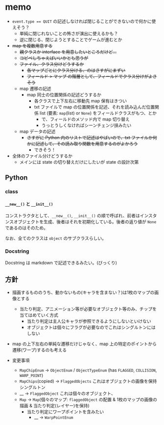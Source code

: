 # memo

- `event.type == QUIT` の記述しなければ閉じることができないので何かに使えそう？
  - 単純に閉じれないことの怖さが演出に使えるかも？
  - 逆に閉じる、閉じようとすることでゲームが進むとか
- ~~map を複数用意する~~
  - ~~親クラスか interface を用意したいところだけど…~~
  - ~~コピペしちゃえばいいかとも思うが~~
  - ~~ファイル、クラス分けどうするか~~
    - ~~各マップごとにクラス分ける、のはさすがにまずい~~
    - ~~フィールド > マップ の階層として、フィールドでクラス分けがよさそう~~
  - map 遷移の記述
    - map 同士の位置関係の記述どうするか
      - 各クラスで上下左右に移動先 map 保有はきつい
      - txt ファイルで map の位置関係を記述、それを読み込んだ位置関係 list (要素: `map`(list) or `None`) をフィールドクラスがもつ、とか
        - で、フィールドのメソッド内で map 切り替え
        - うっとうしくなければシーンチェンジ挟みたい
  - map データの記述
    - ~~さすがに Python 内のリストで記述はやばいので、txt ファイルか何かに記述して、その読み取り関数を用意するのがよかろう~~
      - できそう！
- 全体のファイル分けどうするか
  - メインには state の切り替えだけにしたいが state の設計次第

## Python

### class

#### `__new__()` と `__init__()`

コンストラクタとして、`__new__()`, `__init__()` の順で呼ばれ、前者はインスタンスオブジェクトを生成、後者はそれを初期化している。後者の返り値が `None` であるのはそのため。

なお、全てのクラスは `object` のサブクラスらしい。

### Docstring

Docstring は markdown で記述できるみたい。(びっくり)

## 方針

- 描画するもののうち、動かないもの(キャラを含まない？)は1枚のマップの画像とする
  - 当たり判定、アニメーション等が必要なオブジェクト等のみ、チップを当てはめていく方式
    - 当たり判定は主人公キャラが参照できるようにしないといけない
    - オブジェクトは個々にフラグが必要なのでこれはシングルトンにはしない
- map の上下左右の単純な遷移だけじゃなく、map 上の特定のポイントから遷移(ワープ)するのも考える

- 変更事項
  - `MapChipEnum` -> `ObjectEnum` / `ObjectTypeEnum` (has `FLAGGED`, `COLLISION`, `WARP_POINT`)
  - `MapChips`(copied) -> `FlaggedObjects` これはオブジェクトの画像を保持 シングルトン
  - __ -> `FlaggedObject` これは個々のオブジェクト、
  - `Map` -> `Map`(個々のマップ: `flaggedObject` の配置 & 1枚のマップの画像の描画 & 当たり判定(レイヤー)を保持)
    - 当たり判定にワープポイントを含みたい
      - __ -> `WarpPointEnum`
